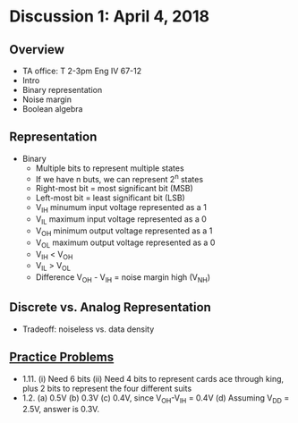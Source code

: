 # Discussion 1: April 4, 2018
## Overview
* TA office: T 2-3pm Eng IV 67-12
* Intro
* Binary representation
* Noise margin
* Boolean algebra
## Representation
* Binary 
  * Multiple bits to represent multiple states
  * If we have n buts, we can represent 2<sup>n</sup> states
  * Right-most bit = most significant bit (MSB)
  * Left-most bit = least significant bit (LSB)
  * V<sub>IH</sub> minumum input voltage represented as a 1
  * V<sub>IL</sub> maximum input voltage represented as a 0
  * V<sub>OH</sub> minimum output voltage represented as a 1
  * V<sub>OL</sub> maximum output voltage represented as a 0
  * V<sub>IH</sub> < V<sub>OH</sub>
  * V<sub>IL</sub> > V<sub>OL</sub>
  * Difference V<sub>OH</sub> - V<sub>IH</sub> = noise margin high (V<sub>NH</sub>)
## Discrete vs. Analog Representation
* Tradeoff: noiseless vs. data density
## [Practice Problems](practiceProblems/week1.pdf)
* 1.11. (i) Need 6 bits (ii) Need 4 bits to represent cards ace through king, plus 2 bits to represent the four different suits
* 1.2. (a) 0.5V (b) 0.3V (c) 0.4V, since V<sub>OH</sub>-V<sub>IH</sub> = 0.4V (d) Assuming V<sub>DD</sub> = 2.5V, answer is 0.3V.
